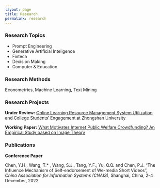 ```yaml
---
layout: page
title: Research
permalink: research
---
```

### Research Topics

- Prompt Engineering
- Generative Artificial Inteligence
- Fintech
- Decision Making
- Computer & Education

### Research Methods

Econometrics, Machine Learning, Text Mining

### Research Projects

**Under Review:** [Online Learning Resource Management System Utilization and College Students’ Engagement at Zhongshan University](research_projs/LLRMS.md)

**Working Paper:** [What Motivates Internet Public Welfare Crowdfunding? An Empirical Study based on Image Theory](research_projs/swcf.md)

### Publications

**Conference Paper**

Chen, Y.H., Wang, T.\* , Wang, S.J., Tang, Y.F., Yu, Q.Q. and Chen, P.J. “The Influence Mechanism of Self-endorsement of We-media Short Videos”, *China Association for Information Systems (CNAIS)*, Shanghai, China, 2-4 December, 2022


